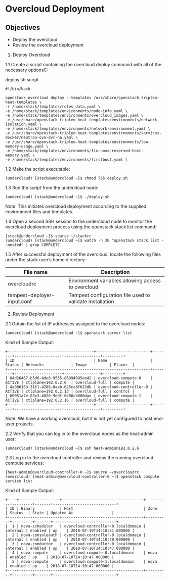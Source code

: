 # Overcloud Deployment

## Objectives

* Deploy the overcloud
* Review the overcloud deployment

1. Deploy Overcloud

1.1 Create a script containing the overcloud deploy command with all of the necessary optionsC:

deploy.sh script

```
#!/bin/bash

openstack overcloud deploy --templates /usr/share/openstack-tripleo-heat-templates \
-r /home/stack/templates/roles_data.yaml \
-e /home/stack/templates/environments/node-info.yaml \
-e /home/stack/templates/environments/overcloud_images.yaml \
-e /usr/share/openstack-tripleo-heat-templates/environments/network-isolation.yaml \
-e /home/stack/templates/environments/network-environment.yaml \
-e /usr/share/openstack-tripleo-heat-templates/environments/services-docker/neutron-ovn-dvr-ha.yaml \
-e /usr/share/openstack-tripleo-heat-templates/environments/low-memory-usage.yaml \
-e /home/stack/templates/environments/fix-nova-reserved-host-memory.yaml \
-e /home/stack/templates/environments/firstboot.yaml \
```
1.2 Make the script executable:

```
(undercloud) [stack@undercloud ~]$ chmod 755 deploy.sh
```

1.3 Run the script from the undercloud node:

```
(undercloud) [stack@undercloud ~]$ ./deploy.sh
```

Note: This initiates overcloud deployment according to the supplied environment files and templates.

1.4 Open a second SSH session to the undercloud node to monitor the overcloud deployment process using the openstack stack list command:

```
[stack@undercloud ~]$ source ~/stackrc
(undercloud) [stack@undercloud ~]$ watch -n 30 "openstack stack list --nested" | grep COMPLETE
```

1.5 After successful deployment of the overcloud, locate the following files under the stack user’s home directory:


|File name                   |Description                                              |
|----------------------------|---------------------------------------------------------|     
|overcloudrc                 |Environment variables allowing access to overcloud       |
|tempest-deployer-input.conf |Tempest configuration file used to validate installation |

2. Review Deployment

2.1 Obtain the list of IP addresses assigned to the overcloud nodes:

```
(undercloud) [stack@undercloud ~]$ openstack server list
```

Kind of Sample Output:

```
+--------------------------------------+------------------------+--------+---------------------+----------------+---------+
| ID                                   | Name                   | Status | Networks            | Image          | Flavor  |
+--------------------------------------+------------------------+--------+---------------------+----------------+---------+
| 84d26467-b5d6-4de0-9555-86994995ee42 | overcloud-compute-0    | ACTIVE | ctlplane=192.0.2.6  | overcloud-full | compute |
| 4a086163-31f1-4286-8aeb-625cc6f613db | overcloud-controller-0 | ACTIVE | ctlplane=192.0.2.13 | overcloud-full | control |
| 80051a7e-83e3-4020-9edf-0e86cb800dae | overcloud-compute-1    | ACTIVE | ctlplane=192.0.2.16 | overcloud-full | compute |
+--------------------------------------+------------------------+--------+---------------------+----------------+---------+
```

Note: We have a working overcloud, but it is not yet configured to host end-user projects.

2.2 Verify that you can log in to the overcloud nodes as the heat-admin user:

```
(undercloud) [stack@undercloud ~]$ ssh heat-admin@192.0.2.6
```

2.3 Log in to the overcloud controller and review the running overcloud compute services:

```
[heat-admin@overcloud-controller-0 ~]$ source ~/overcloudrc
(overcloud) [heat-admin@overcloud-controller-0 ~]$ openstack compute service list
```

Kind of Sample Output:

```
+----+------------------+------------------------------------+----------+---------+-------+----------------------------+
| ID | Binary           | Host                               | Zone     | Status  | State | Updated At                 |
+----+------------------+------------------------------------+----------+---------+-------+----------------------------+
|  1 | nova-scheduler   | overcloud-controller-0.localdomain | internal | enabled | up    | 2018-07-10T14:10:51.000000 |
|  2 | nova-consoleauth | overcloud-controller-0.localdomain | internal | enabled | up    | 2018-07-10T14:10:48.000000 |
|  3 | nova-conductor   | overcloud-controller-0.localdomain | internal | enabled | up    | 2018-07-10T14:10:47.000000 |
|  4 | nova-compute     | overcloud-compute-0.localdomain    | nova     | enabled | up    | 2018-07-10T14:10:47.000000 |
|  5 | nova-compute     | overcloud-compute-1.localdomain    | nova     | enabled | up    | 2018-07-10T14:10:47.000000 |
+----+------------------+------------------------------------+----------+---------+-------+----------------------------+
```
